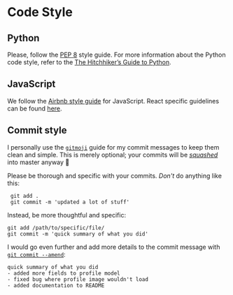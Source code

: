 # Code Style

## Python

Please, follow the [PEP 8](https://www.python.org/dev/peps/pep-0008/) style guide. For more information about the Python code style, refer to the [The Hitchhiker’s Guide to Python](https://docs.python-guide.org/writing/style/).

## JavaScript

We follow the [Airbnb style guide](https://github.com/airbnb/javascript) for JavaScript. React specific guidelines can be found [here](https://github.com/airbnb/javascript/tree/master/react).

## Commit style

I personally use the [`gitmoji`](https://gitmoji.carloscuesta.me/) guide for my commit messages to keep them clean and simple. This is merely optional; your commits will be [_squashed_](https://github.blog/2016-04-01-squash-your-commits/) into master anyway :information_desk_person:

Please be thorough and specific with your commits. _Don't_ do anything like this:

```
 git add .
 git commit -m 'updated a lot of stuff'
```

Instead, be more thoughtful and specific:

```
git add /path/to/specific/file/
git commit -m 'quick summary of what you did'
```

I would go even further and add more details to the commit message with [`git commit --amend`](https://help.github.com/en/articles/changing-a-commit-message):

```
quick summary of what you did
- added more fields to profile model
- fixed bug where profile image wouldn't load
- added documentation to README
```
